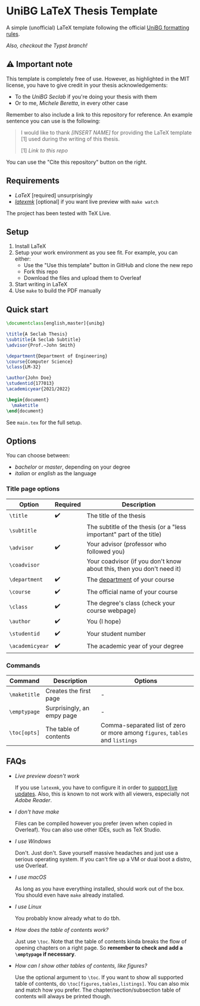 # UniBG LaTeX Thesis Template

A simple (unofficial) LaTeX template following the official
[UniBG formatting rules](https://www.unibg.it/studiare/frequentare/laurearsi/frontespizi).

*Also, checkout the Typst branch!*

## :warning: Important note

This template is completely free of use.
However, as highlighted in the MIT license, you have to give credit in your thesis
acknowledgements:
- To the *UniBG Seclab* if you're doing your thesis with them
- Or to me, *Michele Beretta*, in every other case

Remember to also include a link to this repository for reference.
An example sentence you can use is the following:

> I would like to thank *[INSERT NAME]* for providing the LaTeX template [1] used
> during the writing of this thesis.
>
> [1] *Link to this repo*

You can use the "Cite this repository" button on the right.

## Requirements

- *LaTeX* [required] unsurprisingly
- [*latexmk*](https://mg.readthedocs.io/latexmk.html) [optional] if you want
  live preview with `make watch`

The project has been tested with TeX Live.

## Setup

1. Install LaTeX
2. Setup your work environment as you see fit. For example, you can either:
   - Use the "Use this template" button in GitHub and clone the new repo
   - Fork this repo
   - Download the files and upload them to Overleaf
3. Start writing in LaTeX
4. Use `make` to build the PDF manually

## Quick start

```latex
\documentclass[english,master]{unibg}

\title{A Seclab Thesis}
\subtitle{A Seclab Subtitle}
\advisor{Prof.~John Smith}

\department{Department of Engineering}
\course{Computer Science}
\class{LM-32}

\author{John Doe}
\studentid{177013}
\academicyear{2021/2022}

\begin{document}
  \maketitle
\end{document}
```

See `main.tex` for the full setup.

## Options

You can choose between:
- *bachelor* or *master*, depending on your degree
- *italian* or *english* as the language

### Title page options

| Option          | Required | Description                                                                              |
| --------------- | -------- | ---------------------------------------------------------------------------------------- |
| `\title`        | ✔️        | The title of the thesis                                                                  |
| `\subtitle`     |          | The subtitle of the thesis (or a "less important" part of the title)                     |
| `\advisor`      | ✔️        | Your advisor (professor who followed you)                                                |
| `\coadvisor`    |          | Your coadvisor (if you don't know about this, then you don't need it)                    |
| `\department`   | ✔️        | The [department](https://www.unibg.it/ateneo/organizzazione/dipartimenti) of your course |
| `\course`       | ✔️        | The official name of your course                                                         |
| `\class`        | ✔️        | The degree's class (check your course webpage)                                           |
| `\author`       | ✔️        | You (I hope)                                                                             |
| `\studentid`    | ✔️        | Your student number                                                                      |
| `\academicyear` | ✔️        | The academic year of your degree                                                         |

### Commands

| Command      | Description                | Options                                                                       |
| ------------ | -------------------------- | ----------------------------------------------------------------------------- |
| `\maketitle` | Creates the first page     | -                                                                             |
| `\emptypage` | Surprisingly, an empy page | -                                                                             |
| `\toc[opts]` | The table of contents      | Comma-separated list of zero or more among `figures`, `tables` and `listings` |

## FAQs

- *Live preview doesn't work*

  If you use `latexmk`, you have to configure it in order to [support live updates](https://mg.readthedocs.io/latexmk.html#configuration-files).
  Also, this is known to not work with all viewers, especially not *Adobe Reader*.

- *I don't have make*

  Files can be compiled however you prefer (even when copied in Overleaf).
  You can also use other IDEs, such as TeX Studio.

- *I use Windows*

  Don't. Just don't. Save yourself massive headaches and just use a serious
  operating system. If you can't fire up a VM or dual boot a distro, use
  Overleaf.

- *I use macOS*

  As long as you have everything installed, should work out of the box.
  You should even have `make` already installed.

- *I use Linux*

  You probably know already what to do tbh.

- *How does the table of contents work?*

  Just use `\toc`. Note that the table of contents kinda breaks the flow of opening chapters on a right page.
  So **remember to check and add a `\emptypage` if necessary**.

- *How can I show other tables of contents, like figures?*

  Use the optional argument to `\toc`. If you want to show all supported table of contents,
  do `\toc[figures,tables,listings]`. You can also mix and match how you prefer.
  The chapter/section/subsection table of contents will always be printed though.
